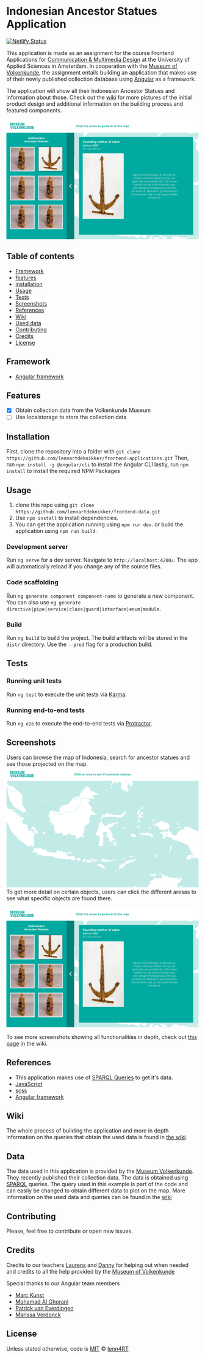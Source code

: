 # Indonesian Ancestor Statues Application
[![Netlify Status](https://api.netlify.com/api/v1/badges/c4d10ccf-41ae-4b4f-8b1b-8bc978f6786d/deploy-status)](https://app.netlify.com/sites/frosty-bardeen-0cc821/deploys)

This application is made as an assignment for the course Frontend Applications for [Communication & Multimedia Design](https://www.cmd-amsterdam.nl/english/) at the University of Applied Sciences in Amsterdam. In cooperation with the [Museum of Volkenkunde](https://www.volkenkunde.nl/en), the assignment entails building an application that makes use of their newly published collection database using [Angular](https://angular.io/) as a framework. 

The application will show all their Indonesian Ancestor Statues and information about those. Check out the [wiki](https://github.com/lennartdeknikker/frontend-applications/wiki/Application-design) for more pictures of the initial product design and additional information on the building process and featured components.

![preview](https://github.com/lennartdeknikker/frontend-applications/blob/master/wiki-resources/design/ontwerp4.png)

## Table of contents
* [Framework](#framework)
* [features](#features)
* [installation](#installation)
* [Usage](#usage)
* [Tests](#tests)
* [Screenshots](#screenshots)
* [References](#references)
* [Wiki](#wiki)
* [Used data](#data)
* [Contributing](#contributing)
* [Credits](#credits)
* [License](#license)

## Framework
- [Angular framework](https://angular.io/)

## Features
* [x] Obtain collection data from the Volkenkunde Museum
* [ ] Use localstorage to store the collection data

## Installation
First, clone the repository into a folder with `git clone https://github.com/lennartdeknikker/frontend-applications.git`
Then, run `npm install -g @angular/cli` to install the Angular CLI
lastly, run `npm install` to install the required NPM Packages

## Usage
1. clone this repo using `git clone https://github.com/lennartdeknikker/frontend-data.git`
2. Use `npm install` to install dependencies.
3. You can get the application running using `npm run dev`. or build the application using `npm run build`.

### Development server
Run `ng serve` for a dev server. Navigate to `http://localhost:4200/`. The app will automatically reload if you change any of the source files.

### Code scaffolding
Run `ng generate component component-name` to generate a new component. You can also use `ng generate directive|pipe|service|class|guard|interface|enum|module`.

### Build
Run `ng build` to build the project. The build artifacts will be stored in the `dist/` directory. Use the `--prod` flag for a production build.

## Tests

### Running unit tests
Run `ng test` to execute the unit tests via [Karma](https://karma-runner.github.io).

### Running end-to-end tests
Run `ng e2e` to execute the end-to-end tests via [Protractor](http://www.protractortest.org/).

## Screenshots
Users can browse the map of Indonesia, search for ancestor statues and see those projected on the map.
![screenshot1](https://github.com/lennartdeknikker/frontend-applications/blob/master/wiki-resources/design/ontwerp.png)
To get more detail on certain objects, users can click the different aresas to see what specific objects are found there.

![screenshot7](https://github.com/lennartdeknikker/frontend-applications/blob/master/wiki-resources/design/ontwerp4.png)

To see more screenshots showing all functionalities in depth, check out [this page](https://github.com/lennartdeknikker/frontend-applications/wiki/Screenshots) in the wiki.

## References
- This application makes use of [SPARQL Queries](https://en.wikipedia.org/wiki/SPARQL) to get it's data.
- [JavaScript](https://developer.mozilla.org/en-US/docs/Web/javascript)
- [scss](https://sass-lang.com/)
- [Angular framework](https://angular.io/)

## Wiki
The whole process of building the application and more in depth information on the queries that obtain the used data is found in [the wiki](https://github.com/lennartdeknikker/frontend-applications/wiki).

## Data
The data used in this application is provided by the [Museum Volkenkunde](https://www.volkenkunde.nl/). They recently published their collection data. The data is obtained using [SPARQL](https://en.wikipedia.org/wiki/SPARQL) queries. The query used in this example is part of the code and can easily be changed to obtain different data to plot on the map. More information on the used data and queries can be found in the [wiki](https://github.com/lennartdeknikker/frontend-applications/wiki/)

## Contributing
Please, feel free to contribute or open new issues.

## Credits
Credits to our teachers [Laurens](https://github.com/Razpudding) and [Danny](https://github.com/dandevri) for helping out when needed and credits to all the help provided by the [Museum of Volkenkunde](https://www.volkenkunde.nl/en)

Special thanks to our Angular team members
- [Marc Kunst](https://github.com/MarcKunst)
- [Mohamad Al Ghorani](https://github.com/MohamadAlGhorani)
- [Patrick van Everdingen](https://github.com/patrick-ve)
- [Marissa Verdonck](https://github.com/marissaverdonck)

## License
Unless stated otherwise, code is [MIT](https://github.com/lennartdeknikker/frontend-applications/blob/master/LICENSE) © [lenn4RT](http://www.lenn4rt.com).


